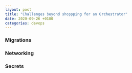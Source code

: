 ```yaml
---
layout: post
title: "Challenges beyond shoppping for an Orchestrator"
date: 2020-09-26 +0100
categories: devops
---
```


### Migrations

### Networking

### Secrets